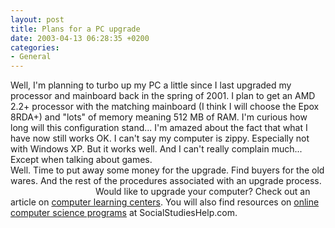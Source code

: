 ```yaml
---
layout: post
title: Plans for a PC upgrade
date: 2003-04-13 06:28:35 +0200
categories:
- General
---
```

<p>Well, I'm planning to turbo up my PC a little since I last upgraded my processor and mainboard back in the spring of 2001. I plan to get an AMD 2.2+ processor with the matching mainboard (I think I will choose the Epox 8RDA+) and "lots" of memory meaning 512 MB of RAM. I'm curious how long will this configuration stand... I'm amazed about the fact that what I have now still works OK. I can't say my computer is zippy. Especially not with Windows XP. But it works well. And I can't really complain much... Except when talking about games.<br />
Well. Time to put away some money for the upgrade. Find buyers for the old wares. And the rest of the procedures associated with an upgrade process.<br />
<img src="http://www.rusiczki.net/blog/images/spmsg.gif" width="132" height="13" style="border: 0; vertical-align: bottom" alt="" /> Would like to upgrade your computer? Check out an article on <a href="http://www.socialstudieshelp.com/topics/computer-learning-center.html">computer learning centers</a>. You will also find resources on <a href="http://www.socialstudieshelp.com/topics/online-computer-science-programs.html">online computer science programs</a> at SocialStudiesHelp.com.</p>
